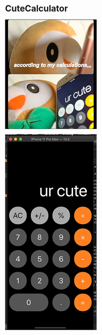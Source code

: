 # CuteCalculator

![Image of Bird](https://github.com/kingsleychuuu/CuteCalculator/blob/master/meme.JPG)

![Image of screenshot](https://github.com/kingsleychuuu/CuteCalculator/blob/master/screenshot.png)
